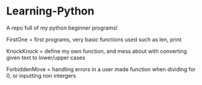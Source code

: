 # Learning-Python
A repo full of my python beginner programs!

FirstOne = first programs, very basic functions used such as len, print

KnockKnock = define my own function, and mess about with converting given text to lower/upper cases

ForbiddenMove = handling errors in a user made function when dividing for 0, or inputting non intergers
